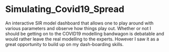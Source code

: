 # Simulating_Covid19_Spread
An interactive SIR model dashboard that allows one to play around with various parameters and observe how things play out. Whether or not I should be getting on to the COVID19 modelling bandwagon is debatable and would rather leave the real modelling to the experts. However I saw it as a great opportunity to build up on my dash-boarding skills.
